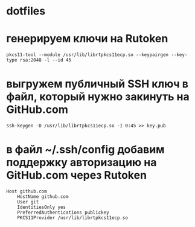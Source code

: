 # dotfiles

# генерируем ключи на Rutoken
```
pkcs11-tool --module /usr/lib/librtpkcs11ecp.so --keypairgen --key-type rsa:2048 -l --id 45
```

# выгружем публичный SSH ключ в файл, который нужно закинуть на GitHub.com
```
ssh-keygen -D /usr/lib/librtpkcs11ecp.so -I 0:45 >> key.pub
```

# в файл ~/.ssh/config добавим поддержку авторизацию на GitHub.com через Rutoken
```
Host github.com
    HostName github.com
    User git
    IdentitiesOnly yes
    PreferredAuthentications publickey
    PKCS11Provider /usr/lib/librtpkcs11ecp.so
```
